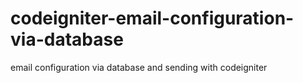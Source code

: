 # codeigniter-email-configuration-via-database
email configuration via database and sending with codeigniter
